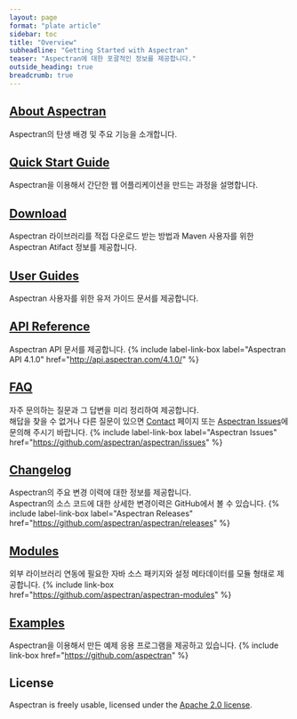 ```yaml
---
layout: page
format: "plate article"
sidebar: toc
title: "Overview"
subheadline: "Getting Started with Aspectran"
teaser: "Aspectran에 대한 포괄적인 정보를 제공합니다."
outside_heading: true
breadcrumb: true
---
```


## [About Aspectran](/info/)
Aspectran의 탄생 배경 및 주요 기능을 소개합니다.

## [Quick Start Guide](/getting-started/quickstart/)
Aspectran을 이용해서 간단한 웹 어플리케이션을 만드는 과정을 설명합니다.

## [Download](/getting-started/download/)
Aspectran 라이브러리를 적접 다운로드 받는 방법과 Maven 사용자를 위한 Aspectran Atifact 정보를 제공합니다.

## [User Guides](/docs/guides/)
Aspectran 사용자를 위한 유저 가이드 문서를 제공합니다.

## [API Reference](/docs/api/)
Aspectran API 문서를 제공합니다.
{% include label-link-box label="Aspectran API 4.1.0" href="http://api.aspectran.com/4.1.0/" %}

## [FAQ](/docs/faq/)
자주 문의하는 질문과 그 답변을 미리 정리하여 제공합니다.  
해답을 찾을 수 없거나 다른 질문이 있으면 [Contact](/contact/) 페이지 또는 [Aspectran Issues](https://github.com/aspectran/aspectran/issues)에 문의해 주시기 바랍니다.
{% include label-link-box label="Aspectran Issues" href="https://github.com/aspectran/aspectran/issues" %}

## [Changelog](/docs/changelog/)
Aspectran의 주요 변경 이력에 대한 정보를 제공합니다.  
Aspectran의 소스 코드에 대한 상세한 변경이력은 GitHub에서 볼 수 있습니다.
{% include label-link-box label="Aspectran Releases" href="https://github.com/aspectran/aspectran/releases" %}

## [Modules](/modules/)
외부 라이브러리 연동에 필요한 자바 소스 패키지와 설정 메타데이터를 모듈 형태로 제공합니다.
{% include link-box href="https://github.com/aspectran/aspectran-modules" %}

## [Examples](/examples/)
Aspectran을 이용해서 만든 예제 응용 프로그램을 제공하고 있습니다.
{% include link-box href="https://github.com/aspectran" %}

## License
Aspectran is freely usable, licensed under the [Apache 2.0 license](http://www.apache.org/licenses/LICENSE-2.0).
